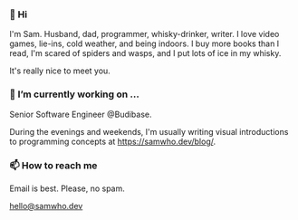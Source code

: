 ### 👋 Hi

I'm Sam. Husband, dad, programmer, whisky-drinker, writer. I love video games, lie-ins, cold weather, and being indoors. I buy more books than I read, I'm scared of spiders and wasps, and I put lots of ice in my whisky.

It's really nice to meet you.

### 🔭 I’m currently working on ...

Senior Software Engineer @Budibase.

During the evenings and weekends, I'm usually writing visual introductions to programming concepts at
<https://samwho.dev/blog/>.

### 📫 How to reach me

Email is best. Please, no spam.

[hello@samwho.dev](mailto:hello@samwho.dev)

[1]: https://github.com/standardbroadcast

<!--
**samwho/samwho** is a ✨ _special_ ✨ repository because its `README.md` (this file) appears on your GitHub profile.

Here are some ideas to get you started:

- 🌱 I’m currently learning ...
- 👯 I’m looking to collaborate on ...
- 🤔 I’m looking for help with ...
- 💬 Ask me about ...
- 📫 How to reach me: ...
- 😄 Pronouns: ...
- ⚡ Fun fact: ...
-->
